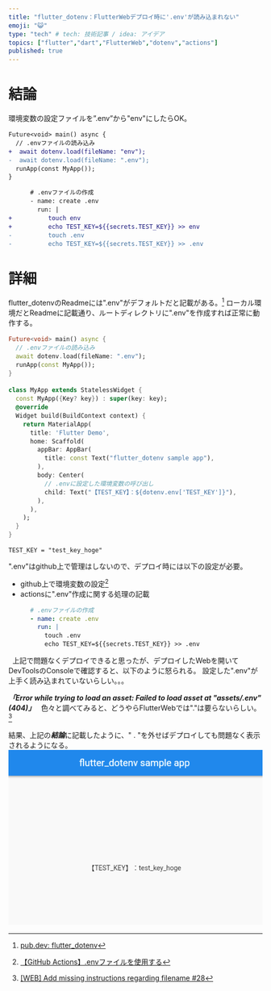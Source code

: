 ```yaml
---
title: "flutter_dotenv：FlutterWebデプロイ時に'.env'が読み込まれない"
emoji: "😺"
type: "tech" # tech: 技術記事 / idea: アイデア
topics: ["flutter","dart","FlutterWeb","dotenv","actions"]
published: true
---
```


# 結論
環境変数の設定ファイルを”.env”から"env"にしたらOK。
```diff dart:main.dart
Future<void> main() async {
  // .envファイルの読み込み
+  await dotenv.load(fileName: "env");
-  await dotenv.load(fileName: ".env");
  runApp(const MyApp());
}
```
```diff yaml:actions.yaml
      # .envファイルの作成
      - name: create .env
        run: |
+          touch env
+          echo TEST_KEY=${{secrets.TEST_KEY}} >> env
-          touch .env
-          echo TEST_KEY=${{secrets.TEST_KEY}} >> .env
```

# 詳細
flutter_dotenvのReadmeには".env"がデフォルトだと記載がある。[^1]
ローカル環境だとReadmeに記載通り、ルートディレクトリに".env"を作成すれば正常に動作する。
```dart:main.dart
Future<void> main() async {
  // .envファイルの読み込み
  await dotenv.load(fileName: ".env");
  runApp(const MyApp());
}

class MyApp extends StatelessWidget {
  const MyApp({Key? key}) : super(key: key);
  @override
  Widget build(BuildContext context) {
    return MaterialApp(
      title: 'Flutter Demo',
      home: Scaffold(
        appBar: AppBar(
          title: const Text("flutter_dotenv sample app"),
        ),
        body: Center(
          // .envに設定した環境変数の呼び出し
          child: Text("【TEST_KEY】：${dotenv.env['TEST_KEY']}"),
        ),
      ),
    );
  }
}
```
```env:.env
TEST_KEY = "test_key_hoge"
```
".env"はgithub上で管理はしないので、デプロイ時には以下の設定が必要。
- github上で環境変数の設定[^2]
- actionsに".env"作成に関する処理の記載

```yaml:actions.yaml
      # .envファイルの作成
      - name: create .env
        run: |
          touch .env
          echo TEST_KEY=${{secrets.TEST_KEY}} >> .env
```
&nbsp;
上記で問題なくデプロイできると思ったが、デプロイしたWebを開いてDevToolsのConsoleで確認すると、以下のように怒られる。
設定した".env"が上手く読み込まれていないらしい。。。

***「Error while trying to load an asset: Failed to load asset at "assets/.env" (404)」***
&nbsp;
色々と調べてみると、どうやらFlutterWebでは"."は要らないらしい。[^3]

結果、上記の***結論***に記載したように、" . "を外せばデプロイしても問題なく表示されるようになる。
![](/images/64c9e06d516a3e/picture_sukusyo.png)


[^1]: [pub.dev: flutter_dotenv](https://pub.dev/packages/flutter_dotenv)
[^2]: [【GitHub Actions】.envファイルを使用する](https://zenn.dev/big_tanukiudon/articles/fc1a2ff562ce3d)
[^3]: [[WEB] Add missing instructions regarding filename #28](https://github.com/java-james/flutter_dotenv/issues/28)